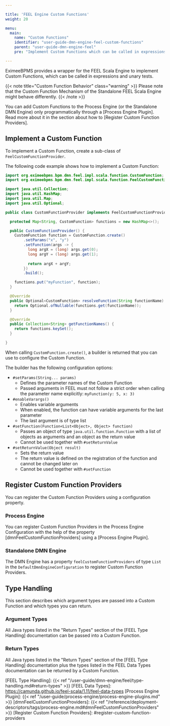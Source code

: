 ```yaml
---

title: 'FEEL Engine Custom Functions'
weight: 20

menu:
  main:
    name: "Custom Functions"
    identifier: "user-guide-dmn-engine-feel-custom-functions"
    parent: "user-guide-dmn-engine-feel"
    pre: "Implement Custom Functions which can be called in expressions"

---
```


EximeeBPMS provides a wrapper for the FEEL Scala Engine to implement Custom Functions, which can be 
called in expressions and unary tests. 

{{< note title="Custom Function Behavior" class="warning" >}}
Please note that the Custom Function Mechanism of the Standalone FEEL Scala Engine might behave differently.
{{< /note >}}

You can add Custom Functions to the Process Engine (or the Standalone DMN Engine) only programmatically 
through a [Process Engine Plugin]. Read more about it in the section about how to 
[Register Custom Function Providers].

## Implement a Custom Function

To implement a Custom Function, create a sub-class of `FeelCustomFunctionProvider`.

The following code example shows how to implement a Custom Function:

```java
import org.eximeebpms.bpm.dmn.feel.impl.scala.function.CustomFunction;
import org.eximeebpms.bpm.dmn.feel.impl.scala.function.FeelCustomFunctionProvider;

import java.util.Collection;
import java.util.HashMap;
import java.util.Map;
import java.util.Optional;

public class CustomFunctionProvider implements FeelCustomFunctionProvider {

  protected Map<String, CustomFunction> functions = new HashMap<>();

  public CustomFunctionProvider() {
    CustomFunction function = CustomFunction.create()
        .setParams("x", "y")
        .setFunction(args -> { 
          long argX = (long) args.get(0);
          long argY = (long) args.get(1);
          
          return argX + argY; 
        })
        .build();

    functions.put("myFunction", function);
  }

  @Override
  public Optional<CustomFunction> resolveFunction(String functionName) {
    return Optional.ofNullable(functions.get(functionName));
  }

  @Override
  public Collection<String> getFunctionNames() {
    return functions.keySet();
  }

}
```

When calling `CustomFunction.create()`, a builder is returned that you can use to configure the Custom Function.

The builder has the following configuration options:

* `#setParams(String... params)`
   * Defines the parameter names of the Custom Function
   * Passed arguments in FEEL must not follow a strict order when calling the parameter name explicitly: `myFunction(y: 5, x: 3)`
* `#enableVarargs()`
    * Enables variable arguments
    * When enabled, the function can have variable arguments for the last parameter 
    * The last argument is of type list
* `#setFunction(Function<List<Object>, Object> function)`
   * Passes an object of type <code>java.util.function.Function</code> with a list of objects as 
     arguments and an object as the return value
   * Cannot be used together with `#setReturnValue`
* `#setReturnValue(Object result)`
   * Sets the return value
   * The return value is defined on the registration of the function and cannot be changed later on
   * Cannot be used together with `#setFunction`

## Register Custom Function Providers

You can register the Custom Function Providers using a configuration property.

### Process Engine

You can register Custom Function Providers in the Process Engine Configuration with the help of
the property [dmnFeelCustomFunctionProviders] using a [Process Engine Plugin].

### Standalone DMN Engine

The DMN Engine has a property `feelCustomFunctionProviders` of type `List` in the 
`DefaultDmnEngineConfiguration` to register Custom Function Providers.

## Type Handling

This section describes which argument types are passed into a Custom Function and which types 
you can return.

### Argument Types

All Java types listed in the "Return Types" section of the [FEEL Type Handling] documentation can be 
passed into a Custom Function.

### Return Types

All Java types listed in the "Return Types" section of the [FEEL Type Handling] documentation plus 
the types listed in the FEEL Data Types documentation can be returned by a Custom Function.

[FEEL Type Handling]: {{< ref "/user-guide/dmn-engine/feel/type-handling.md#return-types" >}}
[FEEL Data Types]: https://camunda.github.io/feel-scala/1.11/feel-data-types
[Process Engine Plugin]: {{< ref "/user-guide/process-engine/process-engine-plugins.md" >}}
[dmnFeelCustomFunctionProviders]: {{< ref "/reference/deployment-descriptors/tags/process-engine.md#dmnFeelCustomFunctionProviders" >}}
[Register Custom Function Providers]: #register-custom-function-providers
